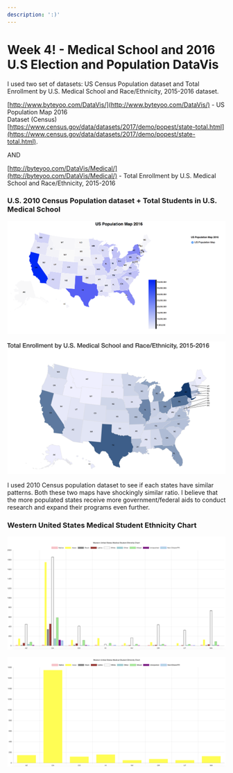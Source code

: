 ```yaml
---
description: ':)'
---
```


# Week 4! - Medical School and 2016 U.S Election and Population DataVis



I used two set of datasets: US Census Population dataset and Total Enrollment by U.S. Medical School and Race/Ethnicity, 2015-2016 dataset.

[http://www.byteyoo.com/DataVis/](http://www.byteyoo.com/DataVis/) - US Population Map 2016  
Dataset \(Census\) [https://www.census.gov/data/datasets/2017/demo/popest/state-total.html](https://www.census.gov/data/datasets/2017/demo/popest/state-total.html).

AND

[http://byteyoo.com/DataVis/Medical/](http://byteyoo.com/DataVis/Medical/) - Total Enrollment by U.S. Medical School and Race/Ethnicity, 2015-2016 

### U.S. 2010 Census Population dataset + Total Students in U.S. Medical School

![US Population Map](../.gitbook/assets/screen-shot-2018-10-04-at-2.08.48-pm.png)

![Total U.S Medical Students ](../.gitbook/assets/screen-shot-2018-10-04-at-2.14.45-pm.png)

I used 2010 Census population dataset to see if each states have similar patterns. Both these two maps have shockingly similar ratio. I believe that the more populated states receive more government/federal aids to conduct research and expand their programs even further.

### Western United States Medical Student Ethnicity Chart

![Western United States Medical Student Ethnicity Chart \(All Ethnicities\)](../.gitbook/assets/screen-shot-2018-10-04-at-2.18.08-pm.png)

![Western United States Medical Student Ethnicity Chart \(Asian Population\)](../.gitbook/assets/screen-shot-2018-10-04-at-2.18.30-pm.png)

  


### 

